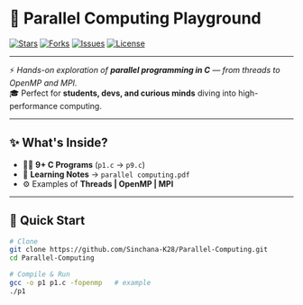 # 🚀 Parallel Computing Playground

[![Stars](https://img.shields.io/github/stars/Sinchana-K28/Parallel-Computing?style=flat&logo=github)](https://github.com/Sinchana-K28/Parallel-Computing/stargazers)
[![Forks](https://img.shields.io/github/forks/Sinchana-K28/Parallel-Computing?style=flat&logo=github)](https://github.com/Sinchana-K28/Parallel-Computing/network/members)
[![Issues](https://img.shields.io/github/issues/Sinchana-K28/Parallel-Computing?style=flat&logo=github)](https://github.com/Sinchana-K28/Parallel-Computing/issues)
[![License](https://img.shields.io/badge/License-MIT-green?logo=open-source-initiative)](#license)

---

⚡ *Hands-on exploration of **parallel programming in C** — from threads to OpenMP and MPI.*  
🎓 Perfect for **students, devs, and curious minds** diving into high-performance computing.

---

## ✨ What's Inside?
- 🧑‍💻 **9+ C Programs** (`p1.c` → `p9.c`)  
- 📄 **Learning Notes** → `parallel computing.pdf`  
- ⚙️ Examples of **Threads | OpenMP | MPI**  

---

## 🚀 Quick Start

```bash
# Clone
git clone https://github.com/Sinchana-K28/Parallel-Computing.git
cd Parallel-Computing

# Compile & Run
gcc -o p1 p1.c -fopenmp   # example
./p1
